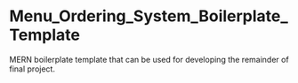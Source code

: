 # Menu_Ordering_System_Boilerplate_Template
MERN boilerplate template that can be used for developing the remainder of final project.
